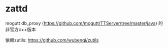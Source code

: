 zattd
=====
mogutt db_proxy (https://github.com/mogutt/TTServer/tree/master/java)
的非官方c++版本

依赖zutils: https://github.com/wubenqi/zutils
